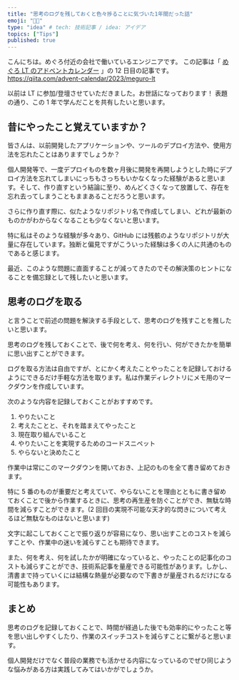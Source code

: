 ```yaml
---
title: "思考のログを残しておくと色々捗ることに気づいた1年間だった話"
emoji: "👨‍🎓"
type: "idea" # tech: 技術記事 / idea: アイデア
topics: ["Tips"]
published: true
---
```


こんにちは。めぐろ付近の会社で働いているエンジニアです。
この記事は「 [めぐろ LT のアドベントカレンダー](https://qiita.com/advent-calendar/2023/meguro-lt) 」の 12 日目の記事です。
https://qiita.com/advent-calendar/2023/meguro-lt

以前は LT に参加/登壇させていただきました。お世話になっております！
表題の通り、この 1 年で学んだことを共有したいと思います。

## 昔にやったこと覚えていますか？

皆さんは、以前開発したアプリケーションや、ツールのデプロイ方法や、使用方法を忘れたことはありますでしょうか？

個人開発等で、一度デプロイものを数ヶ月後に開発を再開しようとした時にデプロイ方法を忘れてしまいにっちもさっちもいかなくなった経験があると思います。そして、作り直すという結論に至り、めんどくさくなって放置して、存在を忘れ去ってしまうこともままあることだろうと思います。

さらに作り直す際に、似たようなリポジトリ名で作成してしまい、どれが最新のものかがわからなくなることも少なくないと思います。

特に私はそのような経験が多々あり、GitHub には残骸のようなリポジトリが大量に存在しています。独断と偏見ですがこういった経験は多くの人に共通のものであると感じます。

最近、このような問題に直面することが減ってきたのでその解決策のヒントになることを備忘録として残したいと思います。

## 思考のログを取る

と言うことで前述の問題を解決する手段として、思考のログを残すことを推したいと思います。

思考のログを残しておくことで、後で何を考え、何を行い、何ができたかを簡単に思い出すことができます。

ログを取る方法は自由ですが、とにかく考えたことやったことを記録しておけるようにできるだけ手軽な方法を取ります。私は作業ディレクトリにメモ用のマークダウンを作成しています。

次のような内容を記録しておくことがおすすめです。

1. やりたいこと
2. 考えたことと、それを踏まえてやったこと
3. 現在取り組んでいること
4. やりたいことを実現するためのコードスニペット
5. やらないと決めたこと

作業中は常にこのマークダウンを開いておき、上記のものを全て書き留めておきます。

特に 5 番のものが重要だと考えていて、やらないことを理由とともに書き留めておくことで後から作業するときに、思考の再生産を防ぐことができ、無駄な時間を減らすことができます。(2 回目の実現不可能な天才的な閃きについて考えるほど無駄なものはないと思います)

文字に起こしておくことで振り返りが容易になり、思い出すことのコストを減らすことや、作業中の迷いを減らすことも期待できます。

また、何を考え、何を試したかが明確になっていると、やったことの記事化のコストも減らすことができ、技術系記事を量産できる可能性があります。しかし、清書まで持っていくには結構な熱量が必要なので下書きが量産されるだけになる可能性もあります。

## まとめ

思考のログを記録しておくことで、時間が経過した後でも効率的にやったこと等を思い出しやすくしたり、作業のスイッチコストを減らすことに繋がると思います。

個人開発だけでなく普段の業務でも活かせる内容になっているのでぜひ同じような悩みがある方は実践してみてはいかがでしょうか。
